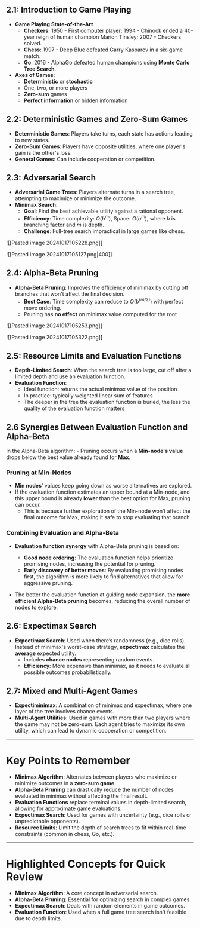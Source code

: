 ## 2.1: Introduction to Game Playing
- **Game Playing State-of-the-Art**
    - **Checkers**: 1950 - First computer player; 1994 - Chinook ended a 40-year reign of human champion Marion Tinsley; 2007 - Checkers solved.
    - **Chess**: 1997 - Deep Blue defeated Garry Kasparov in a six-game match.
    - **Go**: 2016 - AlphaGo defeated human champions using **Monte Carlo Tree Search**.
- **Axes of Games**:
    - **Deterministic** or **stochastic**
    - One, two, or more players
    - **Zero-sum** games
    - **Perfect information** or hidden information

## 2.2: Deterministic Games and Zero-Sum Games
- **Deterministic Games**: Players take turns, each state has actions leading to new states.
- **Zero-Sum Games**: Players have opposite utilities, where one player's gain is the other's loss.
- **General Games**: Can include cooperation or competition.

## 2.3: Adversarial Search
- **Adversarial Game Trees**: Players alternate turns in a search tree, attempting to maximize or minimize the outcome.
- **Minimax Search**: 
    - **Goal**: Find the best achievable utility against a rational opponent.
    - **Efficiency**: Time complexity: $O(b^m)$, Space: $O(b^m)$, where $b$ is branching factor and $m$ is depth.
    - **Challenge**: Full-tree search impractical in large games like chess.

![[Pasted image 20241017105228.png]]

![[Pasted image 20241017105127.png|400]]
## 2.4: Alpha-Beta Pruning
- **Alpha-Beta Pruning**: Improves the efficiency of minimax by cutting off branches that won't affect the final decision.
    - **Best Case**: Time complexity can reduce to $O(b^{(m/2)})$ with perfect move ordering.
    - Pruning has **no effect** on minimax value computed for the root

![[Pasted image 20241017105253.png]]

![[Pasted image 20241017105322.png]]
## 2.5: Resource Limits and Evaluation Functions
- **Depth-Limited Search**: When the search tree is too large, cut off after a limited depth and use an evaluation function.
- **Evaluation Function**: 
    - Ideal function: returns the actual minimax value of the position
    - In practice: typically weighted linear sum of features 
    - The deeper in the tree the evaluation function is buried, the less the quality of the evaluation function matters


## 2.6 Synergies Between Evaluation Function and Alpha-Beta
In the Alpha-Beta algorithm:
    - Pruning occurs when a **Min-node's value** drops below the best value already found for **Max**.
### Pruning at Min-Nodes
- **Min nodes**' values keep going down as worse alternatives are explored.
- If the evaluation function estimates an upper bound at a Min-node, and this upper bound is already **lower** than the best option for Max, pruning can occur.
  - This is because further exploration of the Min-node won’t affect the final outcome for Max, making it safe to stop evaluating that branch.
### Combining Evaluation and Alpha-Beta
- **Evaluation function synergy** with Alpha-Beta pruning is based on:
  - **Good node ordering**: The evaluation function helps prioritize promising nodes, increasing the potential for pruning.
  - **Early discovery of better moves**: By evaluating promising nodes first, the algorithm is more likely to find alternatives that allow for aggressive pruning.
  
- The better the evaluation function at guiding node expansion, the **more efficient Alpha-Beta pruning** becomes, reducing the overall number of nodes to explore.

## 2.6: Expectimax Search
- **Expectimax Search**: Used when there’s randomness (e.g., dice rolls). Instead of minimax's worst-case strategy, **expectimax** calculates the **average** expected utility.
    - Includes **chance nodes** representing random events.
    - **Efficiency**: More expensive than minimax, as it needs to evaluate all possible outcomes probabilistically.

## 2.7: Mixed and Multi-Agent Games
- **Expectiminimax**: A combination of minimax and expectimax, where one layer of the tree involves chance events.
- **Multi-Agent Utilities**: Used in games with more than two players where the game may not be zero-sum. Each agent tries to maximize its own utility, which can lead to dynamic cooperation or competition.

---

# Key Points to Remember
- **Minimax Algorithm**: Alternates between players who maximize or minimize outcomes in a **zero-sum game**.
- **Alpha-Beta Pruning** can drastically reduce the number of nodes evaluated in minimax without affecting the final result.
- **Evaluation Functions** replace terminal values in depth-limited search, allowing for approximate game evaluations.
- **Expectimax Search**: Used for games with uncertainty (e.g., dice rolls or unpredictable opponents).
- **Resource Limits**: Limit the depth of search trees to fit within real-time constraints (common in chess, Go, etc.).

---

# Highlighted Concepts for Quick Review
- **Minimax Algorithm**: A core concept in adversarial search.
- **Alpha-Beta Pruning**: Essential for optimizing search in complex games.
- **Expectimax Search**: Deals with random elements in game outcomes.
- **Evaluation Function**: Used when a full game tree search isn't feasible due to depth limits.
